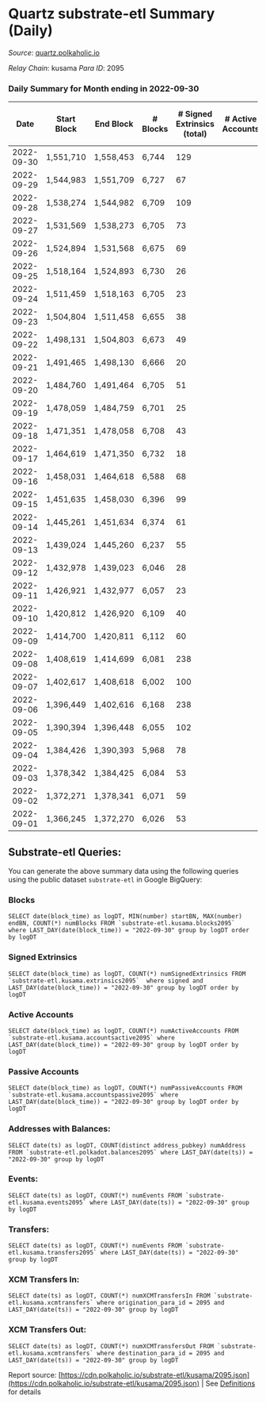 # Quartz substrate-etl Summary (Daily)

_Source_: [quartz.polkaholic.io](https://quartz.polkaholic.io)

*Relay Chain*: kusama
*Para ID*: 2095



### Daily Summary for Month ending in 2022-09-30


| Date | Start Block | End Block | # Blocks | # Signed Extrinsics (total) | # Active Accounts | # Passive | # New | # Addresses with Balances | # Events | # Transfers | # XCM Transfers In | # XCM Transfers Out | Issues | 
| ---- | ----------- | --------- | -------- | --------------------------- | ----------------- | --------- | ----- | ------------------------- | -------- | ----------- | ------------------ | ------------------- | ------ |
| 2022-09-30 | 1,551,710 | 1,558,453 | 6,744 | 129 |  |  |  | 18,607 | 15,424 | 17 ($716.37) | 4 ($87.30) | 5 ($85.53) |  |
| 2022-09-29 | 1,544,983 | 1,551,709 | 6,727 | 67 |  |  |  |  | 14,834 | 13 ($300.16) | 3 ($35.64) | 1 ($0.02) |  |
| 2022-09-28 | 1,538,274 | 1,544,982 | 6,709 | 109 |  |  |  |  | 15,101 | 32 ($2,630.40) | 4 ($110.45) |   |  |
| 2022-09-27 | 1,531,569 | 1,538,273 | 6,705 | 73 |  |  |  |  | 14,776 | 30 ($732.55) | 5 ($99.75) | 1 ($25.15) |  |
| 2022-09-26 | 1,524,894 | 1,531,568 | 6,675 | 69 |  |  |  |  | 14,827 | 19 ($1,131.10) | 1 ($9.12) | 2 ($40.61) |  |
| 2022-09-25 | 1,518,164 | 1,524,893 | 6,730 | 26 |  |  |  |  | 14,582 | 6 ($1,047.64) |   | 4 ($441.99) |  |
| 2022-09-24 | 1,511,459 | 1,518,163 | 6,705 | 23 |  |  |  |  | 14,497 | 7 ($626.07) | 1 ($15.72) | 2 ($273.94) |  |
| 2022-09-23 | 1,504,804 | 1,511,458 | 6,655 | 38 |  |  |  |  | 14,569 | 5 ($796.03) | 4 ($199.84) |   |  |
| 2022-09-22 | 1,498,131 | 1,504,803 | 6,673 | 49 |  |  |  |  | 14,676 | 12 ($1,019.93) | 2 ($154.81) | 3 ($295.73) |  |
| 2022-09-21 | 1,491,465 | 1,498,130 | 6,666 | 20 |  |  |  |  | 14,417 | 7 ($492.81) | 3 ($273.75) |   |  |
| 2022-09-20 | 1,484,760 | 1,491,464 | 6,705 | 51 |  |  |  |  | 14,727 | 11 ($930.24) | 2 ($216.57) | 1 ($119.89) |  |
| 2022-09-19 | 1,478,059 | 1,484,759 | 6,701 | 25 |  |  |  |  | 14,523 | 6 ($1,301.35) |   | 3 ($153.86) |  |
| 2022-09-18 | 1,471,351 | 1,478,058 | 6,708 | 43 |  |  |  |  | 14,662 | 7 ($829.53) | 1 ($4.10) | 3 ($359.67) |  |
| 2022-09-17 | 1,464,619 | 1,471,350 | 6,732 | 18 |  |  |  |  | 14,551 | 3 ($104.33) |   | 1 ($6.83) |  |
| 2022-09-16 | 1,458,031 | 1,464,618 | 6,588 | 68 |  |  |  |  | 14,560 | 34 ($3,229.87) | 1 ($82.01) | 8 ($554.06) |  |
| 2022-09-15 | 1,451,635 | 1,458,030 | 6,396 | 99 |  |  |  |  | 14,331 | 77 ($13,602.11) | 1 ($2,520.77) | 4 ($347.68) |  |
| 2022-09-14 | 1,445,261 | 1,451,634 | 6,374 | 61 |  |  |  |  | 14,112 | 15 ($2,513.24) | 6 ($417.89) | 1 ($95.91) |  |
| 2022-09-13 | 1,439,024 | 1,445,260 | 6,237 | 55 |  |  |  |  | 13,902 | 20 ($4,181.34) | 1 ($23.64) | 2 ($37.12) |  |
| 2022-09-12 | 1,432,978 | 1,439,023 | 6,046 | 28 |  |  |  | 18,460 | 13,141 | 1 ($16.23) | 1 ($9.72) |   |  |
| 2022-09-11 | 1,426,921 | 1,432,977 | 6,057 | 23 |  |  |  |  | 13,134 | 4 ($559.04) | 1 ($97.31) | 1 ($95.91) |  |
| 2022-09-10 | 1,420,812 | 1,426,920 | 6,109 | 40 |  |  |  |  | 13,395 | 13 ($1,968.42) | 4 ($413.84) | 1 ($15.64) |  |
| 2022-09-09 | 1,414,700 | 1,420,811 | 6,112 | 60 |  |  |  | 18,453 | 13,550 | 6 ($1,152.17) | 1 ($467.08) | 1 ($79.93) |  |
| 2022-09-08 | 1,408,619 | 1,414,699 | 6,081 | 238 |  |  |  | 18,446 | 14,716 | 21 ($2,522.04) | 8 ($913.83) | 3 ($319.71) |  |
| 2022-09-07 | 1,402,617 | 1,408,618 | 6,002 | 100 |  |  |  | 18,441 | 13,614 |   | 1 ($32.20) |   |  |
| 2022-09-06 | 1,396,449 | 1,402,616 | 6,168 | 238 |  |  |  | 18,429 | 14,864 | 29 ($2,517.57) | 11 ($1,345.19) | 1 ($149.12) |  |
| 2022-09-05 | 1,390,394 | 1,396,448 | 6,055 | 102 |  |  |  | 18,419 | 13,621 | 68 ($5,568.13) | 3 ($525.99) | 7 ($945.22) |  |
| 2022-09-04 | 1,384,426 | 1,390,393 | 5,968 | 78 |  |  |  | 18,387 | 13,283 | 24 ($6,114.18) | 1 ($13.19) | 9 ($1,499.02) |  |
| 2022-09-03 | 1,378,342 | 1,384,425 | 6,084 | 53 |  |  |  | 18,380 | 13,394 | 29 ($31,312.58) | 7 ($501.44) | 1 ($331.26) |  |
| 2022-09-02 | 1,372,271 | 1,378,341 | 6,071 | 59 |  |  |  | 18,374 | 13,406 | 11 ($2,771.01) | 3 ($312.30) | 2 ($109.38) |  |
| 2022-09-01 | 1,366,245 | 1,372,270 | 6,026 | 53 |  |  |  | 18,372 | 13,283 | 21 ($1,405.06) | 7 ($362.01) | 3 ($214.66) |  |

## Substrate-etl Queries:
You can generate the above summary data using the following queries using the public dataset `substrate-etl` in Google BigQuery:


### Blocks
```
SELECT date(block_time) as logDT, MIN(number) startBN, MAX(number) endBN, COUNT(*) numBlocks FROM `substrate-etl.kusama.blocks2095`  where LAST_DAY(date(block_time)) = "2022-09-30" group by logDT order by logDT
```


### Signed Extrinsics
```
SELECT date(block_time) as logDT, COUNT(*) numSignedExtrinsics FROM `substrate-etl.kusama.extrinsics2095`  where signed and LAST_DAY(date(block_time)) = "2022-09-30" group by logDT order by logDT
```


### Active Accounts
```
SELECT date(block_time) as logDT, COUNT(*) numActiveAccounts FROM `substrate-etl.kusama.accountsactive2095` where LAST_DAY(date(block_time)) = "2022-09-30" group by logDT order by logDT
```


### Passive Accounts
```
SELECT date(block_time) as logDT, COUNT(*) numPassiveAccounts FROM `substrate-etl.kusama.accountspassive2095` where LAST_DAY(date(block_time)) = "2022-09-30" group by logDT order by logDT
```


### Addresses with Balances:
```
SELECT date(ts) as logDT, COUNT(distinct address_pubkey) numAddress FROM `substrate-etl.polkadot.balances2095` where LAST_DAY(date(ts)) = "2022-09-30" group by logDT
```


### Events:
```
SELECT date(ts) as logDT, COUNT(*) numEvents FROM `substrate-etl.kusama.events2095` where LAST_DAY(date(ts)) = "2022-09-30" group by logDT
```


### Transfers:
```
SELECT date(ts) as logDT, COUNT(*) numEvents FROM `substrate-etl.kusama.transfers2095` where LAST_DAY(date(ts)) = "2022-09-30" group by logDT
```


### XCM Transfers In:
```
SELECT date(ts) as logDT, COUNT(*) numXCMTransfersIn FROM `substrate-etl.kusama.xcmtransfers` where origination_para_id = 2095 and LAST_DAY(date(ts)) = "2022-09-30" group by logDT
```


### XCM Transfers Out:
```
SELECT date(ts) as logDT, COUNT(*) numXCMTransfersOut FROM `substrate-etl.kusama.xcmtransfers` where destination_para_id = 2095 and LAST_DAY(date(ts)) = "2022-09-30" group by logDT
```



Report source: [https://cdn.polkaholic.io/substrate-etl/kusama/2095.json](https://cdn.polkaholic.io/substrate-etl/kusama/2095.json) | See [Definitions](/DEFINITIONS.md) for details

